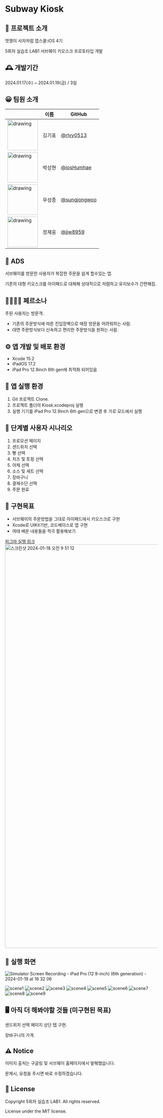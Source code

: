 # Subway Kiosk
## 📄 프로젝트 소개
멋쟁이 사자처럼 앱스쿨:iOS 4기

5회차 실습조 LAB1 서브웨이 키오스크 프로토타입 개발

## 🕰️ 개발기간
2024.01.17(수) ~ 2024.01.19(금) / 3일

## 😀 팀원 소개
|          | 이름   | GitHub      | 
| -------- | ----- | ----------- |
| <img src="https://avatars.githubusercontent.com/u/103730885?v=4" alt="drawing" width="100"/> | 김기표 | [@rlvy0513](https://github.com/rlvy0513)   | 
| <img src="https://avatars.githubusercontent.com/u/104145414?v=4" alt="drawing" width="100"/> | 박상현 | [@iosHumhae](https://github.com/iosHumhae) | 
| <img src="https://avatars.githubusercontent.com/u/147501980?v=4" alt="drawing" width="100"/> | 우성종 | [@sungjongwoo](https://github.com/sungjongwoo)   |
| <img src="https://avatars.githubusercontent.com/u/76551806?v=4" alt="drawing" width="100"/> | 정재웅 | [@jjw8959](https://github.com/jjw8959)  |

## 🥪 ADS
서브웨이를 방문한 사용자가 복잡한 주문을 쉽게 할수있는 앱.

기존의 대형 키오스크를 아이패드로 대체해 상대적으로 저렴하고 유지보수가 간편해짐.

## 👨‍👩‍👧‍👦 페르소나
주된 사용자는 방문객.
 - 기존의 주문방식에 따른 진입장벽으로 매장 방문을 어려워하는 사람.
 - 대면 주문방식보다 신속하고 편리한 주문방식을 원하는 사람.

## ⚙️ 앱 개발 및 배포 환경
 - Xcode 15.2
 - iPadOS 17.2
 - iPad Pro 12.9inch 6th gen에 최적화 되어있음

## 🚗 앱 실행 환경
 1. Git 프로젝트 Clone.
 2. 프로젝트 폴더의 Kiosk.xcodeproj 실행
 3. 실행 기기를 iPad Pro 12.9inch 6th gen으로 변경 후 가로 모드에서 실행


## 📲 단계별 사용자 시나리오
 1. 프로모션 페이지
 2. 샌드위치 선택
 3. 빵 선택
 4. 치즈 및 토핑 선택
 5. 야채 선택
 6. 소스 및 세트 선택
 7. 장바구니
 8. 결제수단 선택
 9. 주문 완료

## 🥅 구현목표
 - 서브웨이의 주문방법을 그대로 아이패드에서 키오스크로 구현
 - Xcode로 UIKit기반, 코드베이스로 앱 구현
 - 여태 배운 내용들을 적극 활용해보기

[피그마 실행 링크](https://www.figma.com/proto/NaKflaCIHNvQWtIHme2uey/Subway-Kiosk?page-id=0%3A1&type=design&node-id=1-659&viewport=3141%2C1248%2C0.51&t=6qhLtwpU0K7pT49q-1&scaling=min-zoom&starting-point-node-id=1%3A659)
<img width="1327" alt="스크린샷 2024-01-18 오전 9 51 12" src="https://github.com/APP-iOS4/UIKit-Prototype-LAB1/assets/76551806/defc68ec-9bda-4a49-a8a5-c90b1f12b35d">



## 📱 실행 화면
![Simulator Screen Recording - iPad Pro (12 9-inch) (6th generation) - 2024-01-19 at 16 32 06](https://github.com/APP-iOS4/UIKit-Prototype-LAB1/assets/103730885/05e4deea-7143-408a-b796-633f9ac4bd53)

![scene1](https://github.com/APP-iOS4/UIKit-Prototype-LAB1/assets/76551806/c98a94e6-fec1-41da-9b08-8a4cff8d4dd7)
![scene2](https://github.com/APP-iOS4/UIKit-Prototype-LAB1/assets/76551806/ac2c1762-67de-4401-980d-dec2bfb4815d)
![scene3](https://github.com/APP-iOS4/UIKit-Prototype-LAB1/assets/76551806/6af6795a-c645-44b2-9c78-3c91544128ec)
![scene4](https://github.com/APP-iOS4/UIKit-Prototype-LAB1/assets/76551806/d1b0e9fc-d327-437c-80d0-e7381bcc5beb)
![scene5](https://github.com/APP-iOS4/UIKit-Prototype-LAB1/assets/76551806/bd30a01b-fc21-4d4c-a536-d22073abcc49)
![scene6](https://github.com/APP-iOS4/UIKit-Prototype-LAB1/assets/76551806/81a1efc2-3ef6-4875-8fd1-02c42daaf3ee)
![scene7](https://github.com/APP-iOS4/UIKit-Prototype-LAB1/assets/76551806/7dc96624-b2fb-4b14-b750-9241405a3b4b)
![scene8](https://github.com/APP-iOS4/UIKit-Prototype-LAB1/assets/76551806/bbbadc45-c8f0-43d2-9be8-680b506306ae)
![scene9](https://github.com/APP-iOS4/UIKit-Prototype-LAB1/assets/76551806/a07fb80a-7692-4dce-a406-2c9fd31afbdd)

## 🖥️ 아직 더 해봐야할 것들 (미구현된 목표)
샌드위치 선택 페이지 상단 탭 구현.

장바구니의 가격.

## ⚠️ Notice
이미지 출처는 구글링 및 서브웨이 홈페이지에서 발췌했습니다.

문제시, 요청을 주시면 바로 수정하겠습니다.

## 📜 License
Copyright 5회차 실습조 LAB1. All rights reserved.

License under the MIT license.
